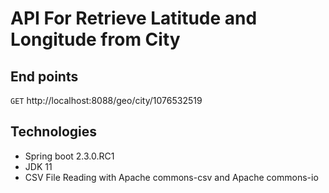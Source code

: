 # API For Retrieve Latitude and Longitude from City


## End points

`GET` http://localhost:8088/geo/city/1076532519


## Technologies

- Spring boot 2.3.0.RC1
- JDK 11
- CSV File Reading with Apache commons-csv and Apache commons-io






